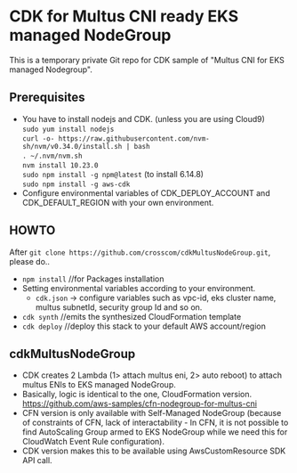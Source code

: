 # CDK for Multus CNI ready EKS managed NodeGroup 
This is a temporary private Git repo for CDK sample of "Multus CNI for EKS managed Nodegroup".

## Prerequisites
* You have to install nodejs and CDK. (unless you are using Cloud9) <br>
`sudo yum install nodejs`  <br>
`curl -o- https://raw.githubusercontent.com/nvm-sh/nvm/v0.34.0/install.sh | bash` <br>
`. ~/.nvm/nvm.sh` <br>
`nvm install 10.23.0` <br>
`sudo npm install -g npm@latest` (to install 6.14.8) <br>
`sudo npm install -g aws-cdk` <br>
* Configure environmental variables of CDK_DEPLOY_ACCOUNT and CDK_DEFAULT_REGION with your own environment.

## HOWTO
After `git clone https://github.com/crosscom/cdkMultusNodeGroup.git`, please do..

* `npm install` //for Packages installation
* Setting environmental variables according to your environment.
    * `cdk.json` → configure variables such as vpc-id, eks cluster name, multus subnetId, security group Id and so on.
* `cdk synth` //emits the synthesized CloudFormation template
* `cdk deploy` //deploy this stack to your default AWS account/region

## cdkMultusNodeGroup
* CDK creates 2 Lambda (1> attach multus eni, 2> auto reboot) to attach multus ENIs to EKS managed NodeGroup.
* Basically, logic is identical to the one, CloudFormation version. https://github.com/aws-samples/cfn-nodegroup-for-multus-cni
* CFN version is only available with Self-Managed NodeGroup (because of constraints of CFN, lack of interactability - In CFN, it is not possible to find AutoScaling Group armed to EKS NodeGroup while we need this for CloudWatch Event Rule configuration).
* CDK version makes this to be available using AwsCustomResource SDK API call.
